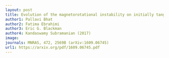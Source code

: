 ```yaml
---
layout: post
title: Evolution of the magnetorotational instability on initially tangled magnetic fields
author1: Pallavi Bhat 
author2: Fatima Ebrahimi
author3: Eric G. Blackman
author4: Kandaswamy Subramanian (2017)
image: 
journals: MNRAS, 472, 2569B (arXiv:1609.06745)
url1: https://arxiv.org/pdf/1609.06745.pdf
---
```


